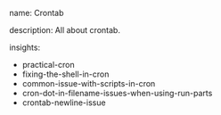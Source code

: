 name: Crontab

description: All about crontab.

insights:

- practical-cron
- fixing-the-shell-in-cron
- common-issue-with-scripts-in-cron
- cron-dot-in-filename-issues-when-using-run-parts
- crontab-newline-issue
